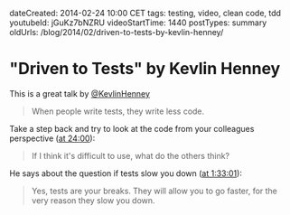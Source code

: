 dateCreated: 2014-02-24 10:00 CET
tags: testing, video, clean code, tdd
youtubeId: jGuKz7bNZRU
videoStartTime: 1440
postTypes: summary  
oldUrls: /blog/2014/02/driven-to-tests-by-kevlin-henney/

# "Driven to Tests" by Kevlin Henney

This is a great talk by [@KevlinHenney]

> When people write tests, they write less code.

Take a step back and try to look at the code from your colleagues perspective ([at 24:00][27]):
> If I think it's difficult to use, what do the others think?

He says about the question if tests slow you down ([at 1:33:01][28]):
> Yes, tests are your breaks. They will allow you to go faster, for the very reason they slow you down.

[@KevlinHenney]: https://twitter.com/KevlinHenney
[27]: https://www.youtube.com/watch?v=jGuKz7bNZRU#t=1440
[28]: https://www.youtube.com/watch?v=jGuKz7bNZRU#t=5581
